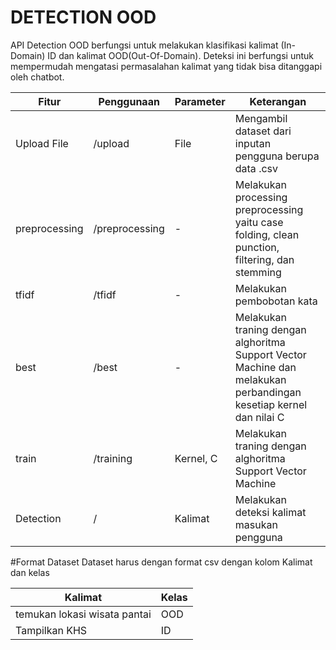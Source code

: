 # DETECTION OOD
API Detection OOD berfungsi untuk melakukan klasifikasi kalimat (In-Domain) ID dan kalimat OOD(Out-Of-Domain). Deteksi ini berfungsi untuk mempermudah mengatasi permasalahan kalimat yang tidak bisa ditanggapi oleh chatbot.

| Fitur         	| Penggunaan     	| Parameter 	| Keterangan                                                                                                            	|
|---------------	|----------------	|-----------	|-----------------------------------------------------------------------------------------------------------------------	|
| Upload File   	| /upload        	| File      	| Mengambil dataset   dari inputan pengguna berupa data .csv                                                            	|
| preprocessing 	| /preprocessing 	| -         	| Melakukan processing   preprocessing yaitu case folding, clean punction, filtering, dan stemming                      	|
| tfidf         	| /tfidf         	| -         	| Melakukan pembobotan   kata                                                                                           	|
| best          	| /best          	| -         	| Melakukan traning   dengan alghoritma Support Vector Machine dan melakukan perbandingan kesetiap   kernel dan nilai C 	|
| train         	| /training      	| Kernel, C 	| Melakukan traning   dengan alghoritma Support Vector Machine                                                          	|
| Detection     	| /              	| Kalimat   	| Melakukan deteksi   kalimat masukan pengguna                                                                          	|

#Format Dataset
Dataset harus dengan format csv dengan kolom Kalimat dan kelas

| Kalimat                      	| Kelas 	|
|------------------------------	|-------	|
| temukan lokasi wisata pantai 	| OOD   	|
| Tampilkan KHS                	| ID    	|
